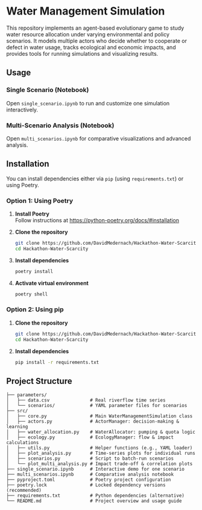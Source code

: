 # Water Management Simulation

This repository implements an agent-based evolutionary game to study water resource allocation under varying environmental and policy scenarios. It models multiple actors who decide whether to cooperate or defect in water usage, tracks ecological and economic impacts, and provides tools for running simulations and visualizing results.

## Usage

### Single Scenario (Notebook)
Open `single_scenario.ipynb` to run and customize one simulation interactively.

### Multi-Scenario Analysis (Notebook)
Open `multi_scenarios.ipynb` for comparative visualizations and advanced analysis.

## Installation

You can install dependencies either via `pip` (using `requirements.txt`) or using Poetry.

### Option 1: Using Poetry

1. **Install Poetry**  
   Follow instructions at https://python-poetry.org/docs/#installation

2. **Clone the repository**  
   ```bash
   git clone https://github.com/DavidMedernach/Hackathon-Water-Scarcity.git
   cd Hackathon-Water-Scarcity
   ```

3. **Install dependencies**  
   ```bash
   poetry install
   ```

4. **Activate virtual environment**  
   ```bash
   poetry shell
   ```

### Option 2: Using pip

1. **Clone the repository**  
   ```bash
   git clone https://github.com/DavidMedernach/Hackathon-Water-Scarcity.git
   cd Hackathon-Water-Scarcity
   ```

2. **Install dependencies**  
   ```bash
   pip install -r requirements.txt
   ```

## Project Structure

```
├── parameters/
│   ├── data.csv               # Real riverflow time series
│   └── scenarios/             # YAML parameter files for scenarios
├── src/
│   ├── core.py                # Main WaterManagementSimulation class
│   ├── actors.py              # ActorManager: decision-making & learning
│   ├── water_allocation.py    # WaterAllocator: pumping & quota logic
│   ├── ecology.py             # EcologyManager: flow & impact calculations
│   ├── utils.py               # Helper functions (e.g., YAML loader)
│   ├── plot_analysis.py       # Time-series plots for individual runs
│   ├── scenarios.py           # Script to batch-run scenarios
│   └── plot_multi_analysis.py # Impact trade-off & correlation plots
├── single_scenario.ipynb      # Interactive demo for one scenario
├── multi_scenarios.ipynb      # Comparative analysis notebook
├── pyproject.toml             # Poetry project configuration
├── poetry.lock                # Locked dependency versions (recommended)
├── requirements.txt           # Python dependencies (alternative)
└── README.md                  # Project overview and usage guide
```
